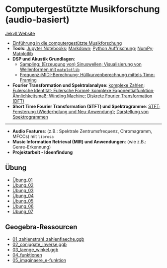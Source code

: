 # Computergestützte Musikforschung (audio-basiert)

[Jekyll Website](https://dkyuh.github.io/cmf_2023_24/)

- [Einführung in die computergestützte Musikforschung](/cmf_jekyll/_site/assets/slides/00_intro_cmf.pdf)
- **Tools**: [Jupyter Notebooks](/cmf_jekyll/assets/notebooks/jupyter_notebook.ipynb); [Markdown](/cmf_jekyll/_posts/2023-10-10-markdown.md); [Python Auffrischung](/cmf_jekyll/assets/notebooks/python_auffrischung.ipynb); [NumPy](/cmf_jekyll/assets/notebooks/numpy.ipynb); [Matplotlib](/cmf_jekyll/assets/notebooks/matplotlib.ipynb)
- **DSP und Akustik Grundlagen**:
	- [Sampling; (Erzeugung von) Sinuswellen; Visualisierung von Wellenformen mit `matplotlib`](/cmf_jekyll/assets/notebooks/sinus_erzeugen.ipynb)
	- [Frequenz-MIDI-Berechnung; Hüllkurvenberechnung mittels Time-Framing](/cmf_jekyll/assets/notebooks/midifreq_timeframing.ipynb)
- **Fourier Transformation und Spektralanalyse**: [komplexe Zahlen](/cmf_jekyll/assets/notebooks/komplexe_zahlen.ipynb); [Eulersche Identität; Eulersche Formel; komplexe Exponentialfunktion](/cmf_jekyll/assets/notebooks/euler.ipynb); [Ähnlichkeitsmaß; Winding Machine](/cmf_jekyll/assets/notebooks/winding_machine.ipynb); [Diskrete Fourier Transformation (DFT)](/cmf_jekyll/assets/notebooks/dft.ipynb)
- **Short Time Fourier Transformation (STFT) und Spektrogramme**: [STFT; Fensterung (Wiederholung und Neu-Anwendung)](/cmf_jekyll/assets/notebooks/ueb_stft.ipynb); [Darstellung von Spektrogrammen](/cmf_jekyll/_posts/2024-01-16-stft-visualisierung-und-vertiefung.md)

---

- **Audio Features**: (z.B.: Spektrale Zentrumsfrequenz, Chromagramm, MFCCs) mit `librosa`
- **Music Information Retrieval (MIR) und Anwendungen**: (wie z.B.: Genre-Erkennung)
- **Projektarbeit - Ideenfindung**

## Übung

- [Übung_01](/cmf_jekyll/assets/uebungen/TCGM_01.ipynb)
- [Übung_02](/cmf_jekyll/assets/uebungen/TCGM_02.ipynb)
- [Übung_03](/cmf_jekyll/assets/uebungen/TCGM_03.ipynb)
- [Übung_04](/cmf_jekyll/assets/uebungen/TCGM_04.ipynb)
- [Übung_05](/cmf_jekyll/assets/uebungen/TCGM_05.ipynb)
- [Übung_06](/cmf_jekyll/assets/uebungen/TCGM_06.ipynb)
- [Übung_07](cmf_jekyll/_posts/2024-01-15-uebung-07.md)

## Geogebra-Ressourcen

- [01_zahlenstrahl_zahlenflaeche.ggb](/cmf_jekyll/assets/geogebra/01_zahlenstrahl_zahlenflaeche.ggb)
- [02_conjugate_inverse.ggb](/cmf_jekyll/assets/geogebra/02_conjugate_inverse.ggb)
- [03_laenge_winkel.ggb](/cmf_jekyll/assets/geogebra/03_laenge_winkel.ggb)
- [04_funktionen](/cmf_jekyll/assets/geogebra/04_funktionen.ggb)
- [05_imaginaere_e-funktion](/cmf_jekyll/assets/geogebra/05_imaginaere_e-funktion.ggb)
